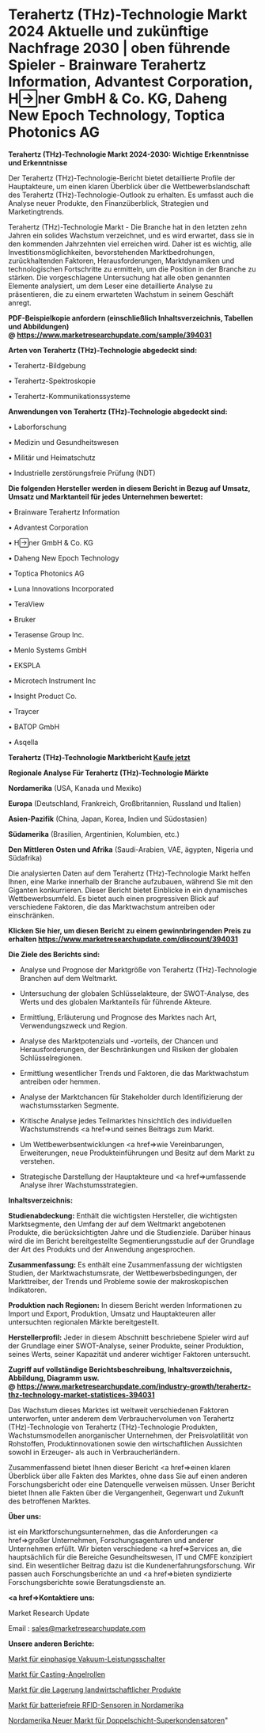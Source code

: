 # Terahertz (THz)-Technologie Markt 2024 Aktuelle und zukünftige Nachfrage 2030 | oben führende Spieler - Brainware Terahertz Information, Advantest Corporation, Hner GmbH & Co. KG, Daheng New Epoch Technology, Toptica Photonics AG

<strong>Terahertz (THz)-Technologie Markt 2024-2030: Wichtige Erkenntnisse und Erkenntnisse</strong>

Der Terahertz (THz)-Technologie-Bericht bietet detaillierte Profile der Hauptakteure, um einen klaren Überblick über die Wettbewerbslandschaft des Terahertz (THz)-Technologie-Outlook zu erhalten. Es umfasst auch die Analyse neuer Produkte, den Finanzüberblick, Strategien und Marketingtrends.

Terahertz (THz)-Technologie Markt - Die Branche hat in den letzten zehn Jahren ein solides Wachstum verzeichnet, und es wird erwartet, dass sie in den kommenden Jahrzehnten viel erreichen wird. Daher ist es wichtig, alle Investitionsmöglichkeiten, bevorstehenden Marktbedrohungen, zurückhaltenden Faktoren, Herausforderungen, Marktdynamiken und technologischen Fortschritte zu ermitteln, um die Position in der Branche zu stärken. Die vorgeschlagene Untersuchung hat alle oben genannten Elemente analysiert, um dem Leser eine detaillierte Analyse zu präsentieren, die zu einem erwarteten Wachstum in seinem Geschäft anregt.

<strong><b>PDF-Beispielkopie anfordern (einschließlich Inhaltsverzeichnis, Tabellen und Abbildungen) @ </b></strong><strong><a href=https://www.marketresearchupdate.com/sample/394031><strong>https://www.marketresearchupdate.com/sample/394031</u></a></strong></strong>

<strong>Arten von Terahertz (THz)-Technologie abgedeckt sind:</strong>

• Terahertz-Bildgebung

• Terahertz-Spektroskopie

• Terahertz-Kommunikationssysteme

<strong>Anwendungen von Terahertz (THz)-Technologie abgedeckt sind:</strong>

• Laborforschung

• Medizin und Gesundheitswesen

• Militär und Heimatschutz

• Industrielle zerstörungsfreie Prüfung (NDT)

<strong>Die folgenden Hersteller werden in diesem Bericht in Bezug auf Umsatz, Umsatz und Marktanteil für jedes Unternehmen bewertet:</strong>

• Brainware Terahertz Information

• Advantest Corporation

• Hner GmbH & Co. KG

• Daheng New Epoch Technology

• Toptica Photonics AG

• Luna Innovations Incorporated

• TeraView

• Bruker

• Terasense Group Inc.

• Menlo Systems GmbH

• EKSPLA

• Microtech Instrument Inc

• Insight Product Co.

• Traycer

• BATOP GmbH

• Asqella

<strong>Terahertz (THz)-Technologie Marktbericht <a href=https://www.marketresearchupdate.com/buynow/394031>Kaufe jetzt</a></strong>

<strong>Regionale Analyse Für Terahertz (THz)-Technologie Märkte</strong>

<strong>Nordamerika</strong> (USA, Kanada und Mexiko)

<strong>Europa</strong> (Deutschland, Frankreich, Großbritannien, Russland und Italien)

<strong>Asien-Pazifik</strong> (China, Japan, Korea, Indien und Südostasien)

<strong>Südamerika</strong> (Brasilien, Argentinien, Kolumbien, etc.)

<strong>Den Mittleren</strong> <strong>Osten und Afrika</strong> (Saudi-Arabien, VAE, ägypten, Nigeria und Südafrika)

Die analysierten Daten auf dem Terahertz (THz)-Technologie Markt helfen Ihnen, eine Marke innerhalb der Branche aufzubauen, während Sie mit den Giganten konkurrieren. Dieser Bericht bietet Einblicke in ein dynamisches Wettbewerbsumfeld. Es bietet auch einen progressiven Blick auf verschiedene Faktoren, die das Marktwachstum antreiben oder einschränken.

<strong>Klicken Sie hier, um diesen Bericht zu einem gewinnbringenden Preis zu erhalten
</strong><strong><a href=https://www.marketresearchupdate.com/discount/394031>https://www.marketresearchupdate.com/discount/394031</b></u></strong></a>

<strong>Die Ziele des Berichts sind:</strong>

- Analyse und Prognose der Marktgröße von Terahertz (THz)-Technologie Branchen auf dem Weltmarkt.

- Untersuchung der globalen Schlüsselakteure, der SWOT-Analyse, des Werts und des globalen Marktanteils für führende Akteure.

- Ermittlung, Erläuterung und Prognose des Marktes nach Art, Verwendungszweck und Region.

- Analyse des Marktpotenzials und -vorteils, der Chancen und Herausforderungen, der Beschränkungen und Risiken der globalen Schlüsselregionen.

- Ermittlung wesentlicher Trends und Faktoren, die das Marktwachstum antreiben oder hemmen.

- Analyse der Marktchancen für Stakeholder durch Identifizierung der wachstumsstarken Segmente.

- Kritische Analyse jedes Teilmarktes hinsichtlich des individuellen Wachstumstrends <a href=>und</a> seines Beitrags zum Markt.

- Um Wettbewerbsentwicklungen <a href=>wie</a> Vereinbarungen, Erweiterungen, neue Produkteinführungen und Besitz auf dem Markt zu verstehen.

- Strategische Darstellung der Hauptakteure und <a href=>umfas</a>sende Analyse ihrer Wachstumsstrategien.

<strong>Inhaltsverzeichnis:</strong>

<strong>Studienabdeckung:</strong> Enthält die wichtigsten Hersteller, die wichtigsten Marktsegmente, den Umfang der auf dem Weltmarkt angebotenen Produkte, die berücksichtigten Jahre und die Studienziele. Darüber hinaus wird die im Bericht bereitgestellte Segmentierungsstudie auf der Grundlage der Art des Produkts und der Anwendung angesprochen.

<strong>Zusammenfassung:</strong> Es enthält eine Zusammenfassung der wichtigsten Studien, der Marktwachstumsrate, der Wettbewerbsbedingungen, der Markttreiber, der Trends und Probleme sowie der makroskopischen Indikatoren.

<strong>Produktion nach Regionen:</strong> In diesem Bericht werden Informationen zu Import und Export, Produktion, Umsatz und Hauptakteuren aller untersuchten regionalen Märkte bereitgestellt.

<strong>Herstellerprofil:</strong> Jeder in diesem Abschnitt beschriebene Spieler wird auf der Grundlage einer SWOT-Analyse, seiner Produkte, seiner Produktion, seines Werts, seiner Kapazität und anderer wichtiger Faktoren untersucht.

<strong><b>Zugriff auf vollständige Berichtsbeschreibung, Inhaltsverzeichnis, Abbildung, Diagramm usw. @ </b></strong><strong><a href=https://www.marketresearchupdate.com/industry-growth/terahertz-thz-technology-market-statistices-394031>https://www.marketresearchupdate.com/industry-growth/terahertz-thz-technology-market-statistices-394031</a></strong>

Das Wachstum dieses Marktes ist weltweit verschiedenen Faktoren unterworfen, unter anderem dem Verbrauchervolumen von Terahertz (THz)-Technologie von Terahertz (THz)-Technologie Produkten, Wachstumsmodellen anorganischer Unternehmen, der Preisvolatilität von Rohstoffen, Produktinnovationen sowie den wirtschaftlichen Aussichten sowohl in Erzeuger- als auch in Verbraucherländern.

Zusammenfassend bietet Ihnen dieser Bericht <a href=>einen</a> klaren Überblick über alle Fakten des Marktes, ohne dass Sie auf einen anderen Forschungsbericht oder eine Datenquelle verweisen müssen. Unser Bericht bietet Ihnen alle Fakten über die Vergangenheit, Gegenwart und Zukunft des betroffenen Marktes.

<strong>Über uns:</strong>

 ist ein Marktforschungsunternehmen, das die Anforderungen <a href=>großer</a> Unternehmen, Forschungsagenturen und anderer Unternehmen erfüllt. Wir bieten verschiedene <a href=>Services</a> an, die hauptsächlich für die Bereiche Gesundheitswesen, IT und CMFE konzipiert sind. Ein wesentlicher Beitrag dazu ist die Kundenerfahrungsforschung. Wir passen auch Forschungsberichte an und <a href=>bieten</a> syndizierte Forschungsberichte sowie Beratungsdienste an.

<strong><a href=>Kontaktiere uns:</a></strong>

Market Research Update

Email : sales@marketresearchupdate.com

<strong>Unsere anderen Berichte:</strong>

<a href=https://www.linkedin.com/pulse/single-phase-vacuum-circuit-breaker-market-witness>Markt für einphasige Vakuum-Leistungsschalter</a>

<a href=https://www.linkedin.com/pulse/casting-fishing-reels-market-report-2023-top>Markt für Casting-Angelrollen</a>

<a href=https://www.linkedin.com/pulse/farm-product-warehousing-storage-market-outlooks>Markt für die Lagerung landwirtschaftlicher Produkte</a>

<a href=https://www.linkedin.com/pulse/north-america-battery-free-rfid-sensor-market-2023-industry>Markt für batteriefreie RFID-Sensoren in Nordamerika</a>

<a href=https://www.linkedin.com/pulse/north-america-new-double-layer-supercapacitor-market-current>Nordamerika Neuer Markt für Doppelschicht-Superkondensatoren</a>"
